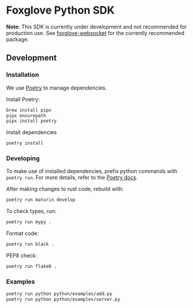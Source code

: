 # Foxglove Python SDK

**Note:** This SDK is currently under development and not recommended for production use. See [foxglove-websocket](https://github.com/foxglove/ws-protocol/tree/main/python) for the currently recommended package.

## Development

### Installation

We use [Poetry](https://python-poetry.org/) to manage dependencies.

Install Poetry:

```sh
brew install pipx
pipx ensurepath
pipx install poetry
```

Install dependencies

```sh
poetry install
```

### Developing

To make use of installed dependencies, prefix python commands with `poetry run`. For more details, refer to the [Poetry docs](https://python-poetry.org/docs/basic-usage/).

After making changes to rust code, rebuild with:

```sh
poetry run maturin develop
```

To check types, run:

```sh
poetry run mypy .
```

Format code:

```sh
poetry run black .
```

PEP8 check:

```sh
poetry run flake8 .
```

### Examples

```sh
poetry run python python/examples/add.py
poetry run python python/examples/server.py
```
